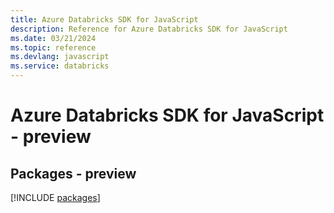 ```yaml
---
title: Azure Databricks SDK for JavaScript
description: Reference for Azure Databricks SDK for JavaScript
ms.date: 03/21/2024
ms.topic: reference
ms.devlang: javascript
ms.service: databricks
---
```

# Azure Databricks SDK for JavaScript - preview
## Packages - preview
[!INCLUDE [packages](databricks-index.md)]